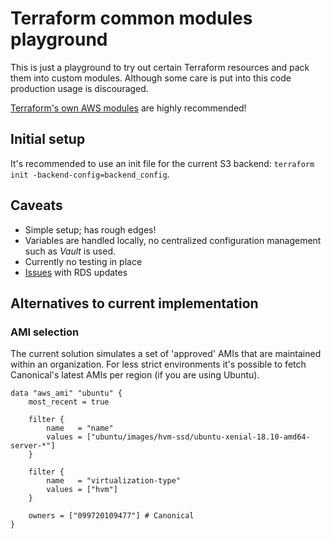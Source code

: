 # Terraform common modules playground

This is just a playground to try out certain Terraform resources and pack them into custom modules. Although some care is put into this code production usage is discouraged.

[Terraform's own AWS modules](https://github.com/terraform-aws-modules) are highly recommended!


## Initial setup

It's recommended to use an init file for the current S3 backend: `terraform init -backend-config=backend_config`.  

## Caveats

* Simple setup; has rough edges!
* Variables are handled locally, no centralized configuration management such as _Vault_ is used.
* Currently no testing in place
* [Issues](https://github.com/terraform-providers/terraform-provider-aws/issues/2468#issuecomment-352728235) with RDS updates

## Alternatives to current implementation

### AMI selection

The current solution simulates a set of 'approved' AMIs that are maintained within an organization. For less strict environments it's possible to fetch Canonical's latest AMIs per region (if you are using Ubuntu).

```hcl-terraform
data "aws_ami" "ubuntu" {
    most_recent = true

    filter {
        name   = "name"
        values = ["ubuntu/images/hvm-ssd/ubuntu-xenial-18.10-amd64-server-*"]
    }

    filter {
        name   = "virtualization-type"
        values = ["hvm"]
    }

    owners = ["099720109477"] # Canonical
}
```
